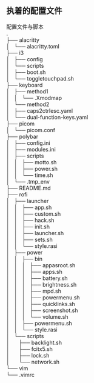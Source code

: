 ## 执着的配置文件
配置文件与脚本  
.  
├── alacritty  
│   └── alacritty.toml  
├── i3  
│   ├── config  
│   └── scripts  
│       ├── boot.sh  
│       └── toggletouchpad.sh  
├── keyboard  
│   ├── method1  
│   │   └── .Xmodmap  
│   └── method2  
│       ├── caps2ctrlesc.yaml  
│       └── dual-function-keys.yaml  
├── picom  
│   └── picom.conf  
├── polybar  
│   ├── config.ini  
│   ├── modules.ini  
│   ├── scripts  
│   │   ├── motto.sh  
│   │   ├── power.sh  
│   │   └── time.sh  
│   └── .tmp_env  
├── README.md  
├── rofi  
│   ├── launcher  
│   │   ├── app.sh  
│   │   ├── custom.sh  
│   │   ├── hack.sh  
│   │   ├── init.sh  
│   │   ├── launcher.sh  
│   │   ├── sets.sh  
│   │   └── style.rasi  
│   ├── power  
│   │   ├── bin  
│   │   │   ├── appasroot.sh  
│   │   │   ├── apps.sh  
│   │   │   ├── battery.sh  
│   │   │   ├── brightness.sh  
│   │   │   ├── mpd.sh  
│   │   │   ├── powermenu.sh  
│   │   │   ├── quicklinks.sh  
│   │   │   ├── screenshot.sh  
│   │   │   └── volume.sh  
│   │   ├── powermenu.sh  
│   │   └── style.rasi  
│   └── scripts  
│       ├── backlight.sh  
│       ├── fcitx5.sh  
│       ├── lock.sh  
│       └── network.sh  
└── vim  
    └── .vimrc  
